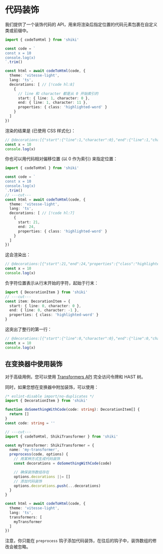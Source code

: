 # 代码装饰

我们提供了一个装饰代码的 API，用来将渲染后指定位置的代码元素包裹在自定义类或前缀中。

```ts twoslash
import { codeToHtml } from 'shiki'

const code = `
const x = 10
console.log(x)
`.trim()

const html = await codeToHtml(code, {
  theme: 'vitesse-light',
  lang: 'ts',
  decorations: [ // [!code hl:8]
    {
      // line 和 character 都是从 0 开始索引的
      start: { line: 1, character: 0 },
      end: { line: 1, character: 11 },
      properties: { class: 'highlighted-word' }
    }
  ]
})
```

渲染的结果是 (已使用 CSS 样式化)：

```ts
// @decorations:[{"start":{"line":1,"character":0},"end":{"line":1,"character":11},"properties":{"class":"highlighted-word"}}]
const x = 10
console.log(x)
```

你也可以用代码相对偏移位置 (以 0 作为索引) 来指定位置：

```ts twoslash
import { codeToHtml } from 'shiki'

const code = `
const x = 10
console.log(x)
`.trim()
// ---cut---
const html = await codeToHtml(code, {
  theme: 'vitesse-light',
  lang: 'ts',
  decorations: [ // [!code hl:7]
    {
      start: 21,
      end: 24,
      properties: { class: 'highlighted-word' }
    }
  ]
})
```

这会渲染出：

```ts
// @decorations:[{"start":21,"end":24,"properties":{"class":"highlighted-word"}}]
const x = 10
console.log(x)
```

负字符位置表示从行末开始的字符，起始于行末：

```ts twoslash
import { DecorationItem } from 'shiki'
// ---cut---
const item: DecorationItem = {
  start: { line: 0, character: 0 },
  end: { line: 0, character: -1 },
  properties: { class: 'highlighted-word' }
}
```

这突出了整行的第一行：

```ts
// @decorations:[{"start":{"line":0,"character":0},"end":{"line":0,"character":-1},"properties":{"class":"highlighted-word"}}]
const x = 10
console.log(x)
```

## 在变换器中使用装饰

对于高级用例，您可以使用 [Transformers API](./transformers.md) 完全访问令牌和 HAST 树。

同时，如果您想在变换器中附加装饰，可以使用：

```ts twoslash
/* eslint-disable import/no-duplicates */
import { DecorationItem } from 'shiki'

function doSomethingWithCode(code: string): DecorationItem[] {
  return []
}
const code: string = ''

// ---cut---
import { codeToHtml, ShikiTransformer } from 'shiki'

const myTransformer: ShikiTransformer = {
  name: 'my-transformer',
  preprocess(code, options) {
    // 用某种方式生成代码装饰
    const decorations = doSomethingWithCode(code)

    // 确保装饰数组存在
    options.decorations ||= []
    // 添加代码装饰
    options.decorations.push(...decorations)
  }
}

const html = await codeToHtml(code, {
  theme: 'vitesse-light',
  lang: 'ts',
  transformers: [
    myTransformer
  ]
})
```

注意，你只能在 `preprocess` 钩子添加代码装饰，在往后的钩子中，装饰数组的修改会被忽略。
